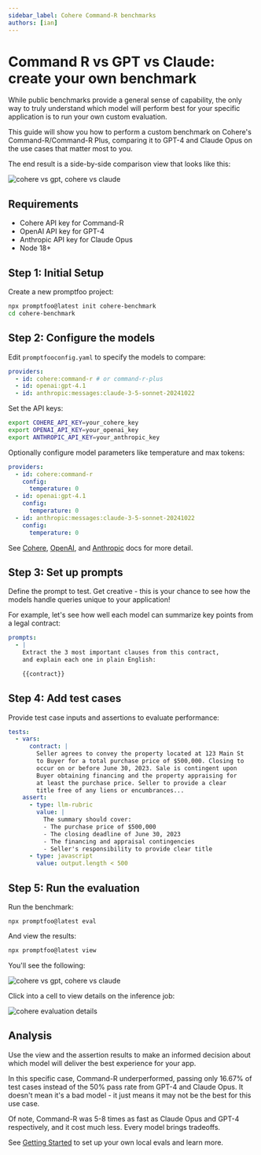 ```yaml
---
sidebar_label: Cohere Command-R benchmarks
authors: [ian]
---
```


# Command R vs GPT vs Claude: create your own benchmark

While public benchmarks provide a general sense of capability, the only way to truly understand which model will perform best for your specific application is to run your own custom evaluation.

This guide will show you how to perform a custom benchmark on Cohere's Command-R/Command-R Plus, comparing it to GPT-4 and Claude Opus on the use cases that matter most to you.

The end result is a side-by-side comparison view that looks like this:

![cohere vs gpt, cohere vs claude](/img/docs/cohere-gpt-claude.png)

## Requirements

- Cohere API key for Command-R
- OpenAI API key for GPT-4
- Anthropic API key for Claude Opus
- Node 18+

## Step 1: Initial Setup

Create a new promptfoo project:

```sh
npx promptfoo@latest init cohere-benchmark
cd cohere-benchmark
```

## Step 2: Configure the models

Edit `promptfooconfig.yaml` to specify the models to compare:

```yaml title="promptfooconfig.yaml"
providers:
  - id: cohere:command-r # or command-r-plus
  - id: openai:gpt-4.1
  - id: anthropic:messages:claude-3-5-sonnet-20241022
```

Set the API keys:

```sh
export COHERE_API_KEY=your_cohere_key
export OPENAI_API_KEY=your_openai_key
export ANTHROPIC_API_KEY=your_anthropic_key
```

Optionally configure model parameters like temperature and max tokens:

```yaml
providers:
  - id: cohere:command-r
    config:
      temperature: 0
  - id: openai:gpt-4.1
    config:
      temperature: 0
  - id: anthropic:messages:claude-3-5-sonnet-20241022
    config:
      temperature: 0
```

See [Cohere](/docs/providers/cohere/), [OpenAI](/docs/providers/openai), and [Anthropic](/docs/providers/anthropic) docs for more detail.

## Step 3: Set up prompts

Define the prompt to test. Get creative - this is your chance to see how the models handle queries unique to your application!

For example, let's see how well each model can summarize key points from a legal contract:

```yaml title="promptfooconfig.yaml"
prompts:
  - |
    Extract the 3 most important clauses from this contract,
    and explain each one in plain English:

    {{contract}}
```

## Step 4: Add test cases

Provide test case inputs and assertions to evaluate performance:

```yaml
tests:
  - vars:
      contract: |
        Seller agrees to convey the property located at 123 Main St
        to Buyer for a total purchase price of $500,000. Closing to
        occur on or before June 30, 2023. Sale is contingent upon
        Buyer obtaining financing and the property appraising for
        at least the purchase price. Seller to provide a clear
        title free of any liens or encumbrances...
    assert:
      - type: llm-rubric
        value: |
          The summary should cover:
          - The purchase price of $500,000
          - The closing deadline of June 30, 2023
          - The financing and appraisal contingencies
          - Seller's responsibility to provide clear title
      - type: javascript
        value: output.length < 500
```

## Step 5: Run the evaluation

Run the benchmark:

```
npx promptfoo@latest eval
```

And view the results:

```sh
npx promptfoo@latest view
```

You'll see the following:

![cohere vs gpt, cohere vs claude](/img/docs/cohere-gpt-claude.png)

Click into a cell to view details on the inference job:

![cohere evaluation details](/img/docs/cohere-details.png)

## Analysis

Use the view and the assertion results to make an informed decision about which model will deliver the best experience for your app.

In this specific case, Command-R underperformed, passing only 16.67% of test cases instead of the 50% pass rate from GPT-4 and Claude Opus. It doesn't mean it's a bad model - it just means it may not be the best for this use case.

Of note, Command-R was 5-8 times as fast as Claude Opus and GPT-4 respectively, and it cost much less. Every model brings tradeoffs.

See [Getting Started](/docs/getting-started) to set up your own local evals and learn more.
